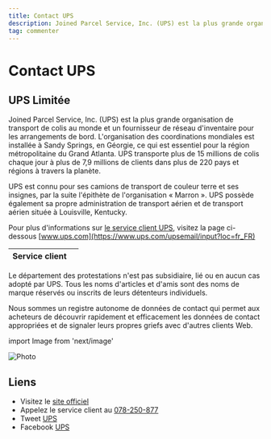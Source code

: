 ```yaml
---
title: Contact UPS
description: Joined Parcel Service, Inc. (UPS) est la plus grande organisation de transport de colis au monde et un fournisseur de réseau d'inventaire pour les arrangements de bord. L'organisation des coordinations mondiales est installée à Sandy Springs, en Géorgie, ce qui est essentiel pour la région métropolitaine du Grand Atlanta. UPS transporte plus de 15 millions de colis chaque jour à plus de 7,9 millions de clients dans plus de 220 pays et régions à travers la planète...
tag: commenter
---
```


# Contact UPS

## UPS Limitée

Joined Parcel Service, Inc. (UPS) est la plus grande organisation de transport de colis au monde et un fournisseur de réseau d'inventaire pour les arrangements de bord. L'organisation des coordinations mondiales est installée à Sandy Springs, en Géorgie, ce qui est essentiel pour la région métropolitaine du Grand Atlanta. UPS transporte plus de 15 millions de colis chaque jour à plus de 7,9 millions de clients dans plus de 220 pays et régions à travers la planète.

UPS est connu pour ses camions de transport de couleur terre et ses insignes, par la suite l'épithète de l'organisation « Marron ». UPS possède également sa propre administration de transport aérien et de transport aérien située à Louisville, Kentucky.

Pour plus d'informations sur [le service client UPS](https://lesservicesclients.fr/ups/), visitez la page ci-dessous [www.ups.com](https://www.ups.com/upsemail/input?loc=fr_FR)

| **Service client** |                                                                                                         |
| ---------- | --------------------------------------------------------------------------------------------------------------------------- |
Le département des protestations n'est pas subsidiaire, lié ou en aucun cas adopté par UPS. Tous les noms d'articles et d'amis sont des noms de marque réservés ou inscrits de leurs détenteurs individuels.

Nous sommes un registre autonome de données de contact qui permet aux acheteurs de découvrir rapidement et efficacement les données de contact appropriées et de signaler leurs propres griefs avec d'autres clients Web.

import Image from 'next/image'

<Image
  src="/images/ups.jpg"
  alt="Photo"
  width={210}
  height={210}
  priority
  className="next-image"
/>

## Liens

- Visitez le [site officiel](https://www.ups.com/be/fr/help-support-center.page?)
- Appelez le service client au [078-250-877](078-250-877)
- Tweet [UPS](https://twitter.com/ups_fr)
- Facebook [UPS](https://www.facebook.com/ups/)

[^1]: Footnote **can have markup**

    and multiple paragraphs.

[^2]: Footnote text.
